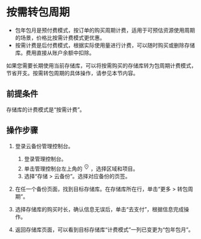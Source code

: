 # 按需转包周期<a name="cbr_03_0007"></a>

-   包年包月是预付费模式，按订单的购买周期计费，适用于可预估资源使用周期的场景，价格比按需计费模式更优惠。
-   按需计费是后付费模式，根据实际使用量进行计费，可以随时购买或删除存储库。费用直接从账户余额中扣除。

如果您需要长期使用当前存储库，可以将按需购买的存储库转为包周期计费模式，节省开支。按需转包周期的具体操作，请参见本节内容。

## 前提条件<a name="section0192188314"></a>

存储库的计费模式是“按需计费”。

## 操作步骤<a name="section18680173811120"></a>

1.  登录云备份管理控制台。
    1.  登录管理控制台。
    2.  单击管理控制台左上角的![](figures/icon-region.png)，选择区域和项目。
    3.  选择“存储 \> 云备份”。选择对应备份的页签。

2.  在任一个备份页面，找到目标存储库。在存储库所在行，单击“更多 \> 转包周期”。
3.  选择存储库的购买时长，确认信息无误后，单击“去支付”，根据信息完成操作。
4.  返回存储库页面，可以看到目标存储库“计费模式”一列已变更为“包年包月”。

